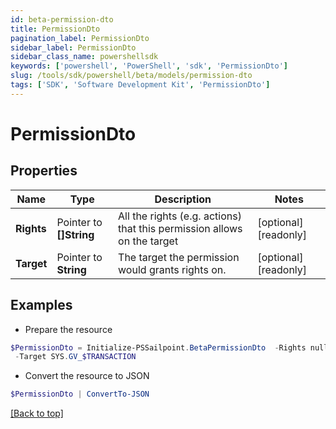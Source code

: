 ```yaml
---
id: beta-permission-dto
title: PermissionDto
pagination_label: PermissionDto
sidebar_label: PermissionDto
sidebar_class_name: powershellsdk
keywords: ['powershell', 'PowerShell', 'sdk', 'PermissionDto'] 
slug: /tools/sdk/powershell/beta/models/permission-dto
tags: ['SDK', 'Software Development Kit', 'PermissionDto']
---
```



# PermissionDto

## Properties

Name | Type | Description | Notes
------------ | ------------- | ------------- | -------------
**Rights** |  Pointer to **[]String** | All the rights (e.g. actions) that this permission allows on the target | [optional] [readonly] 
**Target** |  Pointer to **String** | The target the permission would grants rights on. | [optional] [readonly] 

## Examples

- Prepare the resource
```powershell
$PermissionDto = Initialize-PSSailpoint.BetaPermissionDto  -Rights null `
 -Target SYS.GV_$TRANSACTION
```

- Convert the resource to JSON
```powershell
$PermissionDto | ConvertTo-JSON
```


[[Back to top]](#) 

